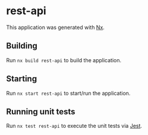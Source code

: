 # rest-api

This application was generated with [Nx](https://nx.dev).

## Building

Run `nx build rest-api` to build the application.

## Starting

Run `nx start rest-api` to start/run the application.

## Running unit tests

Run `nx test rest-api` to execute the unit tests via [Jest](https://jestjs.io).
